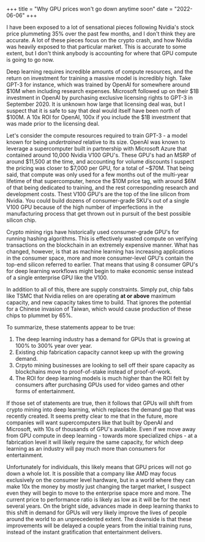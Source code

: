 +++
title = "Why GPU prices won't go down anytime soon"
date = "2022-06-06"
+++

I have been exposed to a lot of sensational pieces following Nvidia's stock price
plummeting 35% over the past few months, and I don't think they are accurate. A lot of
these pieces focus on the crypto crash, and how Nvidia was heavily exposed to that
particular market. This is accurate to some extent, but I don't think anybody is 
accounting for where that GPU compute is going to go now.

Deep learning requires incredible amounts of compute resources, and the return on
investment for training a massive model is incredibly high. Take GPT-3 for instance, which
was trained by OpenAI for somewhere around \$10M when including research expenses.
Microsoft followed up on their \$1B investment in OpenAI by purchasing exclusive licensing
rights to GPT-3 in September 2020. It is unknown how large that licensing deal was, but I suspect that it
is safe to say that deal would itself have been north of \$100M. A 10x ROI for OpenAI,
100x if you include the $1B investment that was made prior to the licensing deal.

Let's consider the compute resources required to train GPT-3 - a model known for being
*undertrained* relative to its size. OpenAI was known to leverage a supercomputer built
in partnership with Microsoft Azure that contained around 10,000 Nvidia V100 GPU's.
These GPU's had an MSRP of around \$11,500 at the time, and accounting for volume
discounts I suspect the pricing was closer to \$7,000 per GPU, for a total of ~\$70M. That
being said, that compute was only used for a few months out of the multi-year lifetime
of that supercomputer, hence the $10M price tag, with around \$6M of that being dedicated
to training, and the rest corresponding research and development costs. Thest V100 GPU's
are the top of the line silicon from Nvidia. You could build dozens of consumer-grade
SKU's out of a single V100 GPU because of the high number of imperfections in the
manufacturing process that get thrown out in pursuit of the best possible silicon chip.

Crypto mining rigs have historically used consumer-grade GPU's for running hashing
algorithms. This is effectively wasted compute on verifying transactions on the blockchain
in an extremely expensive manner. What has changed, however, is that as machine learning
has increasing applications in the consumer space, more and more consumer-level GPU's
contain the top-end silicon referred to earlier. That means that using 8 consumer GPU's
for deep learning workflows might begin to make economic sense instead of a single
enterprise GPU like the V100.

In addition to all of this, there are supply constraints. Simply put, chip fabs like TSMC
that Nvidia relies on are operating **at or above** maximum capacity, and new capacity
takes time to build. That ignores the potential for a Chinese invasion of Taiwan, which
would cause production of these chips to plummet by 65%.

To summarize, these statements appear to be true:

1. The deep learning industry has a demand for GPUs that is growing at 100% to 300% year
over year.
2. Existing chip fabrication capacity cannot keep up with the growing demand.
3. Crpyto mining businesses are looking to sell off their spare capacity as blockchains
move to proof-of-stake instead of proof-of-work.
4. The ROI for deep learning models is much higher than the ROI felt by consumers after
purchasing GPUs used for video games and other forms of entertainment.

If those set of statements are true, then it follows that GPUs will shift from crypto
mining into deep learning, which replaces the demand gap that was recently created. It
seems pretty clear to me that in the future, more companies will want supercomputers
like that built by OpenAI and Microsoft, with 10s of thousands of GPU's available. Even
if we move away from GPU compute in deep learning - towards more specialized chips - at a
fabrication level it will likely require the same capacity, for which deep learning as an
industry will pay much more than consumers for entertainment.

Unfortunately for individuals, this likely means that GPU prices will not go down a whole
lot. It is possible that a company like AMD may focus exclusively on the consumer level
hardware, but in a world where they can make 10x the money by mostly just changing the target
market, I suspect even they will begin to move to the enterprise space more and more. The
current price to performance ratio is likely as low as it will be for the next several
years. On the bright side, advances made in deep learning thanks to this shift in demand
for GPUs will very likely improve the lives of people around the world to an unprecedented
extent. The downside is that these improvements will be delayed a couple years from the
initial training runs, instead of the instant gratification that entertainment delivers.